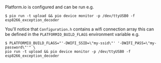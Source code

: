 
Platform.io is configured and can be run e.g.
```shell
$ pio run -t upload && pio device monitor -p /dev/ttyUSB0 -f esp8266_exception_decoder
```

You'll notice that `Configuration.h` contains a wifi connection array this can be defined in the `PLATFORMIO_BUILD_FLAGS` environment variable e.g.
```shell
$ PLATFORMIO_BUILD_FLAGS="'-DWIFI_SSID=\"my-ssid\"' '-DWIFI_PASS=\"my-password\"'" \
pio run -t upload && pio device monitor -p /dev/ttyUSB0 -f esp8266_exception_decoder
```
